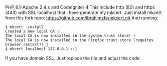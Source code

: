 PHP 8.1-Apache 2.4.x and CodeIgniter 4
This include http (80) and https (443) with SSL localhost that i have generate my mkcert. Just install mkcert from this fork repo: https://github.com/ibrahimzfe/mkcert.git
And running: 
```
$ mkcert -install
Created a new local CA 💥
The local CA is now installed in the system trust store! ⚡️
The local CA is now installed in the Firefox trust store (requires browser restart)! 🦊
$ mkcert localhost 127.0.0.1 ::1
```


If you have domain SSL. Just replace the file and adjust the code.
